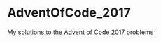# AdventOfCode_2017
My solutions to the [Advent of Code 2017](http://adventofcode.com/2017) problems
